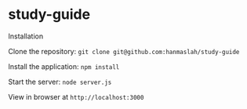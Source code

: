 # study-guide

Installation

  Clone the repository: `git clone git@github.com:hanmaslah/study-guide`
  
  Install the application: `npm install`
  
  Start the server: `node server.js`
  
  View in browser at `http://localhost:3000`
